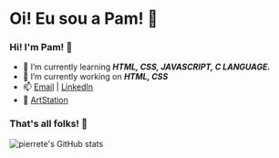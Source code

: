 # Oi! Eu sou a Pam! 👋 
### Hi! I'm Pam! 👋

- 🌱 I’m currently learning <i><b>HTML, CSS, JAVASCRIPT, C LANGUAGE.</b></i>
- 🔭 I’m currently working on <i><b>HTML, CSS</b> </i>
- 📫 [Email](mailto:pamrod100@gmail.com "Fale comigo") | [LinkedIn](https://www.linkedin.com/in/pamela-rodrigues-992024229/) 
- 🎨 [ArtStation](https://www.artstation.com/pamrod)
### That's all folks! 👋

![pierrete's GitHub stats](https://github-readme-stats.vercel.app/api?username=pierrete&show_icons=true&theme=nightowl)




<!-- Usar "mailto:" antes do email para encaminhar para a caixa de entrada/mensagens
XXX ?target=blank Tentando abrir o link em nova aba

[![Top Langs](https://github-readme-stats.vercel.app/api/top-langs/?username=pierrete&layout=compact)](https://github.com/pierrete/github-readme-stats)
 -->






<!--
//STATUS ![pierrete's GitHub stats](https://github-readme-stats.vercel.app/api?username=pierrete&show_icons=true&theme=radical)(https://github.com/pierrete/github-readme-stats)
//LINGUAGENS [![Top Langs](https://github-readme-stats.vercel.app/api/top-langs/?username=anuraghazra&layout=compact)](https://github.com/anuraghazra/github-readme-stats)

**pierrete/pierrete** is a ✨ _special_ ✨ repository because its `README.md` (this file) appears on your GitHub profile.
//1400x425 banner do github Vou usar 1400x222
//pexels imagens royalty free
Here are some ideas to get you started:

- 🔭 I’m currently working on ...
- 🌱 I’m currently learning ...
- 👯 I’m looking to collaborate on ...
- 🤔 I’m looking for help with ...
- 💬 Ask me about ...
- 📫 How to reach me: ...
- 😄 Pronouns: ...
- ⚡ Fun fact: ...
-->


<!--
**pierrete/pierrete** is a ✨ _special_ ✨ repository because its `README.md` (this file) appears on your GitHub profile.

Here are some ideas to get you started:

- 🔭 I’m currently working on ...
- 🌱 I’m currently learning ...
- 👯 I’m looking to collaborate on ...
- 🤔 I’m looking for help with ...
- 💬 Ask me about ...
- 📫 How to reach me: ...
- 😄 Pronouns: ...
- ⚡ Fun fact: ...
-->

